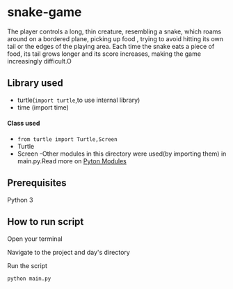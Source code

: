 # snake-game
The player controls a long, thin creature, resembling a snake, which roams around on a bordered plane, picking up food , trying to avoid hitting its own tail or the edges of the playing area. Each time the snake eats a piece of food, its tail grows longer and its score increases, making the game increasingly difficult.O

## Library used
- turtle(`import turtle`,to use internal library)
- time (import time)
#### Class used
- `from turtle import Turtle,Screen`
- Turtle
- Screen
-Other modules in this directory were used(by importing them) in main.py.Read more on [Pyton Modules](https://www.w3schools.com/python/python_modules.asp)


## Prerequisites
Python 3

## How to run script
Open your terminal

Navigate to the project and day's directory

Run the script

`python main.py`


